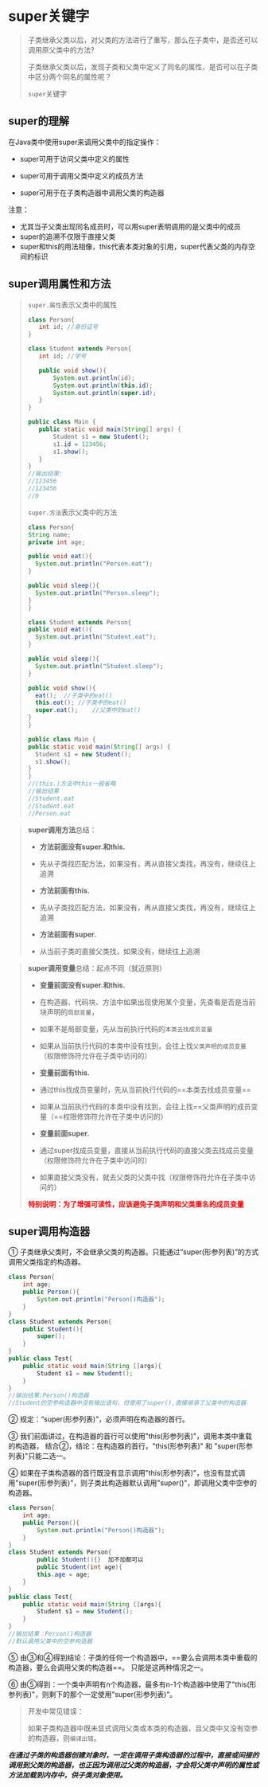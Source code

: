 # super关键字

>子类继承父类以后，对父类的方法进行了重写，那么在子类中，是否还可以调用原父类中的方法?
>
>子类继承父类以后，发现子类和父类中定义了同名的属性，是否可以在子类中区分两个同名的属性呢？
>
>`super`关键字

## super的理解

在Java类中使用super来调用父类中的指定操作：

- super可用于访问父类中定义的属性

- super可用于调用父类中定义的成员方法
- super可用于在子类构造器中调用父类的构造器

注意：

- 尤其当子父类出现同名成员时，可以用super表明调用的是父类中的成员
- super的追溯不仅限于直接父类
- super和this的用法相像，this代表本类对象的引用，super代表父类的内存空间的标识

## super调用属性和方法

>`super.属性`表示父类中的属性
>
>````java
>class Person{
>    int id; //身份证号
>}
>
>class Student extends Person{
>    int id; //学号
>
>    public void show(){
>        System.out.println(id);
>        System.out.println(this.id);
>        System.out.println(super.id);
>    }
>}
>
>public class Main {
>    public static void main(String[] args) {
>        Student s1 = new Student();
>        s1.id = 123456;
>        s1.show();
>    }
>}
>//输出结果:
>//123456
>//123456
>//0
>````
>
>`super.方法`表示父类中的方法
>
>````java
>class Person{
>String name;
>private int age;
>
>public void eat(){
>   System.out.println("Person.eat");
>}
>
>public void sleep(){
>   System.out.println("Person.sleep");
>}
>}
>
>class Student extends Person{
>public void eat(){
>   System.out.println("Student.eat");
>}
>
>public void sleep(){
>   System.out.println("Student.sleep");
>}
>
>public void show(){
>   eat();	//子类中的eat()
>   this.eat();	//子类中的eat()
>   super.eat();	//父类中的eat()
>}
>}
>
>public class Main {
>public static void main(String[] args) {
>   Student s1 = new Student();
>   s1.show();
>}
>}
>//(this.)方法中this一般省略
>//输出结果
>//Student.eat
>//Student.eat
>//Person.eat
>````
>

>**super调用方法**总结：
>
>* **方法前面没有super.和this.**
>  * 先从子类找匹配方法，如果没有，再从直接父类找，再没有，继续往上追溯
>
>* **方法前面有this.**
>  * 先从子类找匹配方法，如果没有，再从直接父类找，再没有，继续往上追溯
>
>* **方法前面有super.**
>  * 从当前子类的直接父类找，如果没有，继续往上追溯

>**super调用变量**总结：起点不同（就近原则）
>
>* **变量前面没有super.和this.**
>  * 在构造器、代码块、方法中如果出现使用某个变量，先查看是否是当前块声明的`局部变量`，
>  * 如果不是局部变量，先从当前执行代码的`本类去找成员变量`
>  * 如果从当前执行代码的本类中没有找到，会往上找`父类声明的成员变量`（权限修饰符允许在子类中访问的）
>
>* **变量前面有this.** 
>  * 通过this找成员变量时，先从当前执行代码的==本类去找成员变量==
>  * 如果从当前执行代码的本类中没有找到，会往上找==父类声明的成员变量（==权限修饰符允许在子类中访问的）
>
>* **变量前面super.** 
>  * 通过super找成员变量，直接从当前执行代码的直接父类去找成员变量（权限修饰符允许在子类中访问的）
>  * 如果直接父类没有，就去父类的父类中找（权限修饰符允许在子类中访问的）
>
>**<font color='red'>特别说明：为了增强可读性，应该避免子类声明和父类重名的成员变量</font>**

## super调用构造器

① 子类继承父类时，不会继承父类的构造器。只能通过“super(形参列表)”的方式调用父类指定的构造器。

````java
class Person{
    int age;
    public Person(){
        System.out.println("Person()构造器");
    }
}
class Student extends Person{
    public Student(){
        super();
    }
}
public class Test{
    public static void main(String []args){
        Student s1 = new Student();
    }
}
//输出结果:Person()构造器
//Student的空参构造器中没有输出语句，但使用了super(),直接继承了父类中的构造器
````

② 规定：“super(形参列表)”，必须声明在构造器的首行。

③ 我们前面讲过，在构造器的首行可以使用"this(形参列表)"，调用本类中重载的构造器，
     结合②，结论：在构造器的首行，"this(形参列表)" 和 "super(形参列表)"只能二选一。

④ 如果在子类构造器的首行既没有显示调用"this(形参列表)"，也没有显式调用"super(形参列表)"，
​     则子类此构造器默认调用"super()"，即调用父类中空参的构造器。

````java
class Person{
    int age;
    public Person(){
        System.out.println("Person()构造器");
    }
}
class Student extends Person{
    	public Student(){}  加不加都可以
    	public Student(int age){
        this.age = age;
    }
}
public class Test{
    public static void main(String []args){
        Student s1 = new Student();
    }
}
//输出结果：Person()构造器
//默认调用父类中的空参构造器
````



⑤ 由③和④得到结论：子类的任何一个构造器中，==要么会调用本类中重载的构造器，要么会调用父类的构造器==。
     只能是这两种情况之一。

⑥ 由⑤得到：一个类中声明有n个构造器，最多有n-1个构造器中使用了"this(形参列表)"，则剩下的那个一定使用"super(形参列表)"。

> 开发中常见错误：
>
> 如果子类构造器中既未显式调用父类或本类的构造器，且父类中又没有空参的构造器，则`编译出错`。

***在通过子类的构造器创建对象时，一定在调用子类构造器的过程中，直接或间接的调用到父类的构造器，也正因为调用过父类的构造器，才会将父类中声明的属性或方法加载到内存中，供子类对象使用。***
